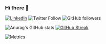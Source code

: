### Hi there 👋

[![LinkedIn](https://img.shields.io/badge/-LinkedIn-5c5c5c?&logo=Linkedin&?logoColor=white&link=https://www.linkedin.com/in/konstantinsivakov/)](https://www.linkedin.com/in/konstantinsivakov/)
![Twitter Follow](https://img.shields.io/twitter/follow/tino097?style=flat-square)
![GitHub followers](https://img.shields.io/github/followers/tino097)

![Anurag's GitHub stats](https://github-readme-stats.vercel.app/api?username=tino097&theme=merko&show_icons=true)
[![GitHub Streak](https://github-readme-streak-stats.herokuapp.com/?user=tino097&theme=merko)](https://git.io/streak-stats)


![Metrics](https://metrics.lecoq.io/tino097?template=classic&languages=1&topics=1&habits=1&followup=1&projects=1&activity=1&achievements=1&notable=1&discussions=1&lines=1&traffic=1&stackoverflow=1&people=1&base.indepth=false&languages.limit=8&languages.threshold=0%25&languages.other=false&languages.colors=github&languages.sections=most-used&languages.indepth=false&languages.analysis.timeout=15&languages.categories=markup%2C%20programming&languages.recent.categories=markup%2C%20programming&languages.recent.load=300&languages.recent.days=14&topics.mode=starred&topics.sort=stars&topics.limit=15&habits.from=200&habits.days=14&habits.facts=true&habits.charts=false&habits.charts.type=classic&habits.trim=false&followup.sections=repositories&followup.indepth=false&people.limit=24&people.identicons=false&people.identicons.hide=false&people.size=28&people.types=followers%2C%20following&people.shuffle=false&projects.limit=4&projects.descriptions=false&activity.limit=5&activity.load=300&activity.days=14&activity.visibility=all&activity.timestamps=false&activity.filter=all&achievements.threshold=C&achievements.secrets=true&achievements.display=detailed&achievements.limit=0&notable.from=organization&notable.repositories=false&notable.indepth=false&notable.types=commit&discussions.categories=true&discussions.categories.limit=0&stackoverflow.user=4684597&stackoverflow.sections=answers-top%2C%20questions-recent&stackoverflow.limit=3&stackoverflow.lines=5&stackoverflow.lines.snippet=3&config.timezone=Europe%2FSkopje)
<!--
**tino097/tino097** is a ✨ _special_ ✨ repository because its `README.md` (this file) appears on your GitHub profile.

Here are some ideas to get you started:

- 🔭 I’m currently working on ...
- 🌱 I’m currently learning ...
- 👯 I’m looking to collaborate on ...
- 🤔 I’m looking for help with ...
- 💬 Ask me about ...
- 📫 How to reach me: ...
- 😄 Pronouns: ...
- ⚡ Fun fact: ...
-->
